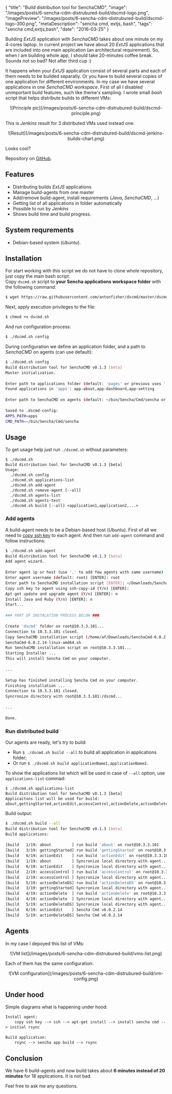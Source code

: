 {
    "title": "Build distribution tool for SenchaCMD",
    "image": "/images/posts/6-sencha-cdm-distrubured-build/dscmd-logo.png",
    "imagePreview": "/images/posts/6-sencha-cdm-distrubured-build/dscmd-logo-300.png",
    "metaDescription": "sencha cmd, extjs, bash",
    "tags": "sencha cmd,extjs,bash",
    "date": "2016-03-25"
}

<!-- preview -->

Building _ExtJS_ application with _SenchaCMD_ takes about one minute on my 4-cores laptop.
In current project we have about 20 _ExtJS_ applications that are included into one main application
(an architectural requirement).
So, when I am building whole app, I should take 20-minutes coffee break.
Sounds not so bad? Not after third cup :)

<!-- /preview -->

It happens when your _ExtJS_ application consist of several parts and each of them needs to be builded separatly.
Or you have to build several copies of one application for different environments.
In my case we have several applications in one _SenchaCMD workspace_.
First of all I disabled unimportant build features, such like theme's sampling.
I wrote small _bash_ script that helps distribute builds to different VMs:

<center>
![Principle pic](/images/posts/6-sencha-cdm-distrubured-build/dscmd-principle.png)
</center>

This is _Jenkins_ result for 3 distributed VMs used instead one:

<center>
![Result](/images/posts/6-sencha-cdm-distrubured-build/dscmd-jenkins-builds-chart.png)
</center>

Looks cool?

Repository on [GitHub](https://github.com/antonfisher/dscmd).

## Features

* Distributing builds _ExtJS_ applications
* Manage build-agents from one master
* Add/remove build-agent, install requirements (_Java_, _SenchaCMD_, ...)
* Getting list of all applications in folder automatically
* Possible to run by _Jenkins_
* Shows build time and build progress.

## System requrements

* Debian-based system (_Ubuntu_).

## Installation

For start working with this script we do not have to clone whole repository, just copy the main bash script.  
Copy `dscmd.sh` script to __your Sencha applications workspace folder__ with the following command:

```bash
$ wget https://raw.githubusercontent.com/antonfisher/dscmd/master/dscmd.sh -O dscmd.sh
```

Next, apply execution privileges to the file:

```bash
$ chmod +x dscmd.sh
```

And run configuration process:

```bash
$ ./dscmd.sh config
```

During configuration we define an application folder, and a path to _SenchaCMD_ on agents (can use default):

```bash
$ ./dscmd.sh config
Build distribution tool for SenchaCMD v0.1.3 [beta]
Master initialization.

Enter path to applications folder (default: 'pages' or previous uses '') [ENTER]: apps/
Found applications in 'apps': app-about,app-dashboard,app-setting

Enter path to SenchaCMD on agents (default: ~/bin/Sencha/Cmd/sencha or previous uses) [ENTER]: 

Saved to .dscmd-config:
APPS_PATH=apps
CMD_PATH=~/bin/Sencha/Cmd/sencha
```

## Usage

To get usage help just run `./dscmd.sh` without parameters:

```
$ ./dscmd.sh
Build distribution tool for SenchaCMD v0.1.3 [beta]
Usage:
  ./dscmd.sh config
  ./dscmd.sh applications-list
  ./dscmd.sh add-agent
  ./dscmd.sh remove-agent [--all]
  ./dscmd.sh agents-list
  ./dscmd.sh agents-test
  ./dscmd.sh build [--all] <application1,application2,...>
```

### Add agents

A build-agent needs to be a Debian-based host (_Ubuntu_).
First of all we need to [copy ssh key](https://www.digitalocean.com/community/tutorials/how-to-set-up-ssh-keys--2)
to each agent.
And then run `add-agent` command and follow instructions:
```bash
$ ./dscmd.sh add-agent
Build distribution tool for SenchaCMD v0.1.3 [beta]
Add agent wizard.

Enter agent ip or host (use ',' to add few agents with same username) [ENTER]: 10.3.3.101,10.3.3.102
Enter agent username (default: root) [ENTER]: root
Enter path to SenchaCMD installation script [ENTER]: ~/Downloads/SenchaCmd-6.0.2.14-linux-amd64.sh 
Copy ssh key to agent using ssh-copy-id (Y/n) [ENTER]: 
Apt-get update and upgrade agent (Y/n) [ENTER]: n
Install Java and Ruby (Y/n) [ENTER]: n
Start...

### PART OF INSTALATION PROCESS BELOW ###

Create 'dscmd' folder on root@10.3.3.101...
Connection to 10.3.3.101 closed.
Copy SenchaCMD installation script (/home/af/Downloads/SenchaCmd-6.0.2.14-linux-amd64.sh) to root@10.3.3.101:~/dscmd ...
SenchaCmd-6.0.2.14-linux-amd64.sh                                                          100%   53MB   7.6MB/s   00:07    
Run SenchaCMD installation script on root@10.3.3.101...
Starting Installer ...
This will install Sencha Cmd on your computer.

...

Setup has finished installing Sencha Cmd on your computer.
Finishing installation ...
Connection to 10.3.3.101 closed.
Syncronize directory with root@10.3.3.101:/dscmd...

...

Done.
```

### Run distributed build

Our agents are ready, let's try to build:

* Run `$ ./dscmd.sh build --all` to build all application in applications folder;
* Or run `$ ./dscmd.sh build applicationName1,applicationName2`.

To show the applications list which will be used in case of `--all` option, use `applications-list` commad:
```
$ ./dscmd.sh applications-list
Build distribution tool for SenchaCMD v0.1.3 [beta]
Applicaitons list will be used for build:
about,gettingStarted,actionEdit,accessControl,actionDelete,actionDeleteDS,settings,summary
```

Build output:
```bash
$ ./dscmd.sh build --all
Build distribution tool for SenchaCMD v0.1.3 [beta]
Build applications:

[build   1/19: about         ] run build 'about' on root@10.3.3.101
[build   3/19: gettingStarted] run build 'gettingStarted' on root@10.3.3.103
[build   6/19: actionEdit    ] run build 'actionEdit' on root@10.3.3.106
[build   1/19: about         ] Syncronize local directory with agent...
[build   6/19: actionEdit    ] Syncronize local directory with agent...
[build   2/19: accessControl ] run build 'accessControl' on root@10.3.3.102
[build   2/19: accessControl ] Syncronize local directory with agent...
[build   5/19: actionDeleteDS] run build 'actionDeleteDS' on root@10.3.3.105
[build   3/19: gettingStarted] Syncronize local directory with agent...
[build   4/19: actionDelete  ] run build 'actionDelete' on root@10.3.3.104
[build   4/19: actionDelete  ] Syncronize local directory with agent...
[build   5/19: actionDeleteDS] Syncronize local directory with agent...
[build   6/19: actionEdit    ] Sencha Cmd v6.0.2.14
[build   5/19: actionDeleteDS] Sencha Cmd v6.0.2.14
```

## Agents

In my case I depoyed this list of VMs:
<center>
![VM list](/images/posts/6-sencha-cdm-distrubured-build/vms-list.png)
</center>

Each of them has the same configuration:
<center>
![VM configuration](/images/posts/6-sencha-cdm-distrubured-build/vm-config.png)
</center>

## Under hood

Simple diagrams what is happening under hood:

```
Install agent:
    copy ssh key --> ssh --> apt-get install --> install sencha cmd --> initial rsync

Build application:
    rsync --> sencha app build --> rsync
```

## Conclusion

We have 6 build-agents and now build takes about __6 minutes instead of 20 minutes__ for 18 applications.
It is not bad.

Feel free to ask me any questions.
